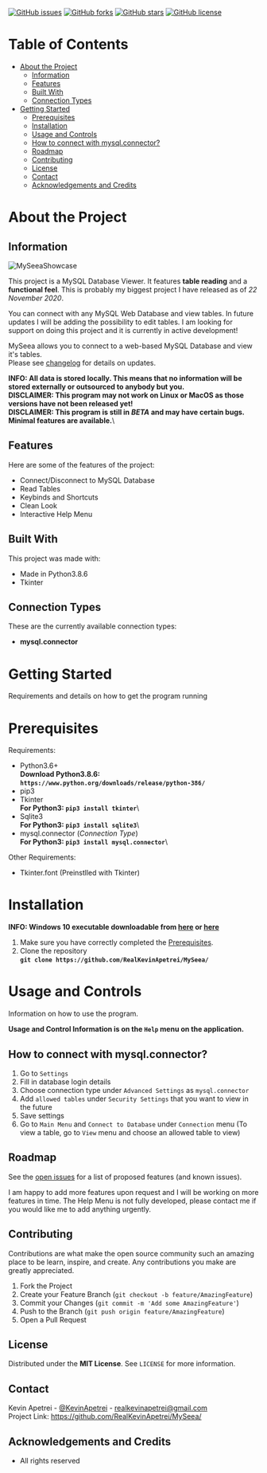 [![GitHub issues](https://img.shields.io/github/issues/RealKevinApetrei/MySeea)](https://github.com/RealKevinApetrei/MySeea/issues) 
[![GitHub forks](https://img.shields.io/github/forks/RealKevinApetrei/MySeea)](https://github.com/RealKevinApetrei/MySeea/network)
[![GitHub stars](https://img.shields.io/github/stars/RealKevinApetrei/MySeea)](https://github.com/RealKevinApetrei/MySeea/stargazers)
[![GitHub license](https://img.shields.io/github/license/RealKevinApetrei/MySeea)](https://github.com/RealKevinApetrei/MySeea/blob/master/LICENSE)

# Table of Contents
- [About the Project](#about-the-project)
  - [Information](#information)
  - [Features](#features)
  - [Built With](#built-with)
  - [Connection Types](#connection-types)
- [Getting Started](#getting-started)
  - [Prerequisites](#prerequisites)
  - [Installation](#installation)
  - [Usage and Controls](#usage-and-controls)
  - [How to connect with mysql.connector?](#how-to-connect-with-mysqlconnector)
  - [Roadmap](#roadmap)
  - [Contributing](#contributing)
  - [License](#license)
  - [Contact](#contact)
  - [Acknowledgements and Credits](#acknowledgements-and-credits)

# About the Project
## Information
![MySeeaShowcase](https://user-images.githubusercontent.com/65184258/99902135-531b5380-2cb3-11eb-860a-921eaa8f1479.PNG)

This project is a MySQL Database Viewer. It features **table reading** and a **functional feel**.
This is probably my biggest project I have released as of *22 November 2020*.

You can connect with any MySQL Web Database and view tables. In future updates I will be adding the possibility to edit tables.
I am looking for support on doing this project and it is currently in active development!

MySeea allows you to connect to a web-based MySQL Database and view it's tables.\
Please see [changelog](https://github.com/RealKevinApetrei/MySeea/blob/main/CHANGELOG.md) for details on updates.

**INFO: All data is stored locally. This means that no information will be stored externally or outsourced to anybody but you.**\
**DISCLAIMER: This program may not work on Linux or MacOS as those versions have not been released yet!**\
**DISCLAIMER: This program is still in *BETA* and may have certain bugs. Minimal features are available.**\

## Features
Here are some of the features of the project:

- Connect/Disconnect to MySQL Database
- Read Tables
- Keybinds and Shortcuts
- Clean Look
- Interactive Help Menu

## Built With
This project was made with:

- Made in Python3.8.6
- Tkinter

## Connection Types
These are the currently available connection types:

- **mysql.connector**

# Getting Started
Requirements and details on how to get the program running

# Prerequisites
Requirements:

- Python3.6+\
  **Download Python3.8.6: `https://www.python.org/downloads/release/python-386/`**
- pip3
- Tkinter\
  **For Python3: `pip3 install tkinter`**\
- Sqlite3\
  **For Python3: `pip3 install sqlite3`**\
- mysql.connector (*Connection Type*)\
  **For Python3: `pip3 install mysql.connector`**\
  
Other Requirements:

- Tkinter.font (Preinstlled with Tkinter)

# Installation
**INFO: Windows 10 executable downloadable from [here](https://github.com/RealKevinApetrei/MySeea/releases) or [here](https://github.com/RealKevinApetrei/MySeea/tree/main/Windows%2010%20(Executable))**

1. Make sure you have correctly completed the [Prerequisites](#prerequisites).
2. Clone the repository\
   **`git clone https://github.com/RealKevinApetrei/MySeea/`**

# Usage and Controls
Information on how to use the program.

**Usage and Control Information is on the `Help` menu on the application.**

## How to connect with mysql.connector?

1. Go to `Settings`
2. Fill in database login details
3. Choose connection type under `Advanced Settings` as `mysql.connector`
4. Add `allowed tables` under `Security Settings` that you want to view in the future
5. Save settings
6. Go to `Main Menu` and `Connect to Database` under `Connection` menu
(To view a table, go to `View` menu and choose an allowed table to view)

## Roadmap

See the [open issues](https://github.com/RealKevinApetrei/MySeea/issues) for a list of proposed features (and known issues).

I am happy to add more features upon request and I will be working on more features in time. The Help Menu is not fully developed, please contact me if you would like me to add anything urgently.

## Contributing

Contributions are what make the open source community such an amazing place to be learn, inspire, and create. Any contributions you make are greatly appreciated.

1. Fork the Project
2. Create your Feature Branch (`git checkout -b feature/AmazingFeature`)
3. Commit your Changes (`git commit -m 'Add some AmazingFeature'`)
4. Push to the Branch (`git push origin feature/AmazingFeature`)
5. Open a Pull Request

## License

Distributed under the **MIT License**. See `LICENSE` for more information.

## Contact

Kevin Apetrei - [@KevinApetrei](https://twitter.com/KevinApetrei) - realkevinapetrei@gmail.com\
Project Link: https://github.com/RealKevinApetrei/MySeea/

## Acknowledgements and Credits
- All rights reserved
